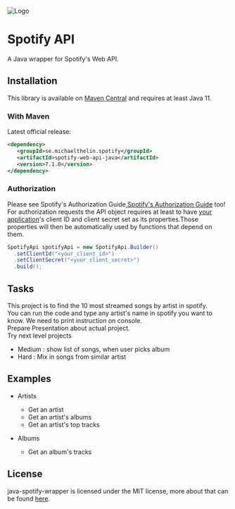 
![Logo](https://storage.googleapis.com/pr-newsroom-wp/1/2018/11/Spotify_Logo_CMYK_Black.png)


# Spotify API

A Java wrapper for Spotify's Web API.
## Installation

This library is available on [Maven Central](https://search.maven.org/artifact/de.sonallux.spotify/spotify-web-api-java)
 and requires at least Java 11.

 ### With Maven
 Latest official release:
 ```xml
<dependency>
    <groupId>se.michaelthelin.spotify</groupId>
    <artifactId>spotify-web-api-java</artifactId>
    <version>7.1.0</version>
</dependency>
```
    
### Authorization
Please see Spotify's Authorization Guide[ Spotify's Authorization Guide](https://developer.spotify.com/dashboard/) too!
For authorization requests the API object requires at least to have [your application](https://developer.spotify.com/dashboard/)'s client ID and client secret set as its properties.Those properties will then be automatically used by functions that depend on them.
```java
SpotifyApi spotifyApi = new SpotifyApi.Builder()
  .setClientId("<your_client_id>")
  .setClientSecret("<your_client_secret>")
  .build();
```


## Tasks
This project is to find the 10 most streamed songs by artist in spotify.  
You can run the code and type any artist's name in spotify you want to know.
We need to print instruction on console.  
Prepare Presentation about actual project.  
Try next level projects  
+ Medium : show list of songs, when user picks album
+ Hard :  Mix in songs from similar artist
## Examples

* Artists
    * Get an artist
    * Get an artist's albums
    * Get an artist's top tracks

* Albums
    * Get an album's tracks

## License

java-spotify-wrapper is licensed under the MIT license, more about that can be found [here](https://opensource.org/licenses/MIT).

